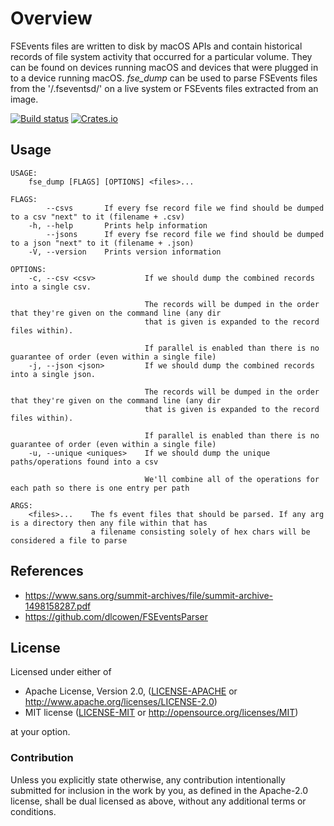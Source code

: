 # Overview
FSEvents files are written to disk by macOS APIs and contain historical records of file system
activity that occurred for a particular volume. They can be found on devices running macOS and
devices that were plugged in to a device running macOS. *fse_dump* can be used to parse FSEvents
files from the '/.fseventsd/' on a live system or FSEvents files extracted from an image.


[![Build status](https://travis-ci.org/lespea/fse_dump.svg)](https://travis-ci.org/lespea/fse_dump)
[![Crates.io](https://img.shields.io/crates/v/fse_dump.svg)](https://crates.io/crates/fse_dump)

## Usage
```
USAGE:
    fse_dump [FLAGS] [OPTIONS] <files>...

FLAGS:
        --csvs       If every fse record file we find should be dumped to a csv "next" to it (filename + .csv)
    -h, --help       Prints help information
        --jsons      If every fse record file we find should be dumped to a json "next" to it (filename + .json)
    -V, --version    Prints version information

OPTIONS:
    -c, --csv <csv>           If we should dump the combined records into a single csv.
                              
                              The records will be dumped in the order that they're given on the command line (any dir
                              that is given is expanded to the record files within).
                              
                              If parallel is enabled than there is no guarantee of order (even within a single file)
    -j, --json <json>         If we should dump the combined records into a single json.
                              
                              The records will be dumped in the order that they're given on the command line (any dir
                              that is given is expanded to the record files within).
                              
                              If parallel is enabled than there is no guarantee of order (even within a single file)
    -u, --unique <uniques>    If we should dump the unique paths/operations found into a csv
                              
                              We'll combine all of the operations for each path so there is one entry per path

ARGS:
    <files>...    The fs event files that should be parsed. If any arg is a directory then any file within that has
                  a filename consisting solely of hex chars will be considered a file to parse
```

## References
* https://www.sans.org/summit-archives/file/summit-archive-1498158287.pdf
* https://github.com/dlcowen/FSEventsParser

## License

Licensed under either of

 * Apache License, Version 2.0, ([LICENSE-APACHE](LICENSE-APACHE) or http://www.apache.org/licenses/LICENSE-2.0)
 * MIT license ([LICENSE-MIT](LICENSE-MIT) or http://opensource.org/licenses/MIT)

at your option.

### Contribution

Unless you explicitly state otherwise, any contribution intentionally submitted
for inclusion in the work by you, as defined in the Apache-2.0 license, shall be dual licensed as above, without any
additional terms or conditions.

